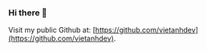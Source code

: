 ### Hi there 👋

Visit my public Github at: [https://github.com/vietanhdev](https://github.com/vietanhdev).
